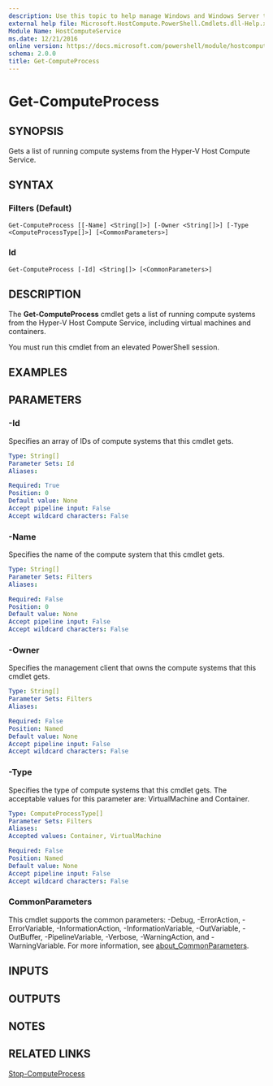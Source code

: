 ```yaml
---
description: Use this topic to help manage Windows and Windows Server technologies with Windows PowerShell.
external help file: Microsoft.HostCompute.PowerShell.Cmdlets.dll-Help.xml
Module Name: HostComputeService
ms.date: 12/21/2016
online version: https://docs.microsoft.com/powershell/module/hostcomputeservice/get-computeprocess?view=windowsserver2016-ps&wt.mc_id=ps-gethelp
schema: 2.0.0
title: Get-ComputeProcess
---
```


# Get-ComputeProcess

## SYNOPSIS
Gets a list of running compute systems from the Hyper-V Host Compute Service.

## SYNTAX

### Filters (Default)
```
Get-ComputeProcess [[-Name] <String[]>] [-Owner <String[]>] [-Type <ComputeProcessType[]>] [<CommonParameters>]
```

### Id
```
Get-ComputeProcess [-Id] <String[]> [<CommonParameters>]
```

## DESCRIPTION
The **Get-ComputeProcess** cmdlet gets a list of running compute systems from the Hyper-V Host Compute Service, including virtual machines and containers.

You must run this cmdlet from an elevated PowerShell session.

## EXAMPLES


## PARAMETERS

### -Id
Specifies an array of IDs of compute systems that this cmdlet gets.

```yaml
Type: String[]
Parameter Sets: Id
Aliases: 

Required: True
Position: 0
Default value: None
Accept pipeline input: False
Accept wildcard characters: False
```

### -Name
Specifies the name of the compute system that this cmdlet gets.

```yaml
Type: String[]
Parameter Sets: Filters
Aliases: 

Required: False
Position: 0
Default value: None
Accept pipeline input: False
Accept wildcard characters: False
```

### -Owner
Specifies the management client that owns the compute systems that this cmdlet gets.

```yaml
Type: String[]
Parameter Sets: Filters
Aliases: 

Required: False
Position: Named
Default value: None
Accept pipeline input: False
Accept wildcard characters: False
```

### -Type
Specifies the type of compute systems that this cmdlet gets.
The acceptable values for this parameter are: VirtualMachine and Container.

```yaml
Type: ComputeProcessType[]
Parameter Sets: Filters
Aliases: 
Accepted values: Container, VirtualMachine

Required: False
Position: Named
Default value: None
Accept pipeline input: False
Accept wildcard characters: False
```

### CommonParameters
This cmdlet supports the common parameters: -Debug, -ErrorAction, -ErrorVariable, -InformationAction, -InformationVariable, -OutVariable, -OutBuffer, -PipelineVariable, -Verbose, -WarningAction, and -WarningVariable. For more information, see [about_CommonParameters](https://go.microsoft.com/fwlink/?LinkID=113216).

## INPUTS

## OUTPUTS

## NOTES

## RELATED LINKS

[Stop-ComputeProcess](./Stop-ComputeProcess.md)

